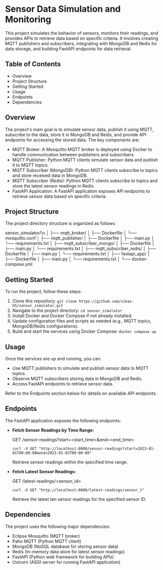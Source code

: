 # Sensor Data Simulation and Monitoring

This project simulates the behavior of sensors, monitors their readings, and provides APIs to retrieve data based on specific criteria. It involves creating MQTT publishers and subscribers, integrating with MongoDB and Redis for data storage, and building FastAPI endpoints for data retrieval.

## Table of Contents

* Overview
* Project Structure
* Getting Started
* Usage
* Endpoints
* Dependencies

## Overview

The project's main goal is to simulate sensor data, publish it using MQTT, subscribe to the data, store it in MongoDB and Redis, and provide API endpoints for accessing the stored data. The key components are:

* MQTT Broker: A Mosquitto MQTT broker is deployed using Docker to handle communication between publishers and subscribers.
* MQTT Publisher: Python MQTT clients simulate sensor data and publish it to MQTT topics.
* MQTT Subscriber (MongoDB): Python MQTT clients subscribe to topics and store received data in MongoDB.
* MQTT Subscriber (Redis): Python MQTT clients subscribe to topics and store the latest sensor readings in Redis.
* FastAPI Application: A FastAPI application exposes API endpoints to retrieve sensor data based on specific criteria.

## Project Structure

The project directory structure is organized as follows:

sensor_simulator/\n
│
├── mqtt_broker/
│   ├── Dockerfile
│   └── mosquitto.conf
│
├── mqtt_publisher/
│   ├── Dockerfile
│   ├── main.py
│   └── requirements.txt
│
├── mqtt_subscriber_mongo/
│   ├── Dockerfile
│   ├── main.py
│   └── requirements.txt
│
├── mqtt_subscriber_redis/
│   ├── Dockerfile
│   ├── main.py
│   └── requirements.txt
│
├── fastapi_app/
│   ├── Dockerfile
│   ├── main.py
│   └── requirements.txt
│
└── docker-compose.yml

## Getting Started

To run the project, follow these steps:

1. Clone this repository: `git clone https://github.com/vikas-h5/sensor_simulator.git`
2. Navigate to the project directory: `cd sensor_simulator`
3. Install Docker and Docker Compose if not already installed.
4. Update configuration files and scripts as needed (e.g., MQTT topics, MongoDB/Redis configurations).
5. Build and start the services using Docker Compose: `docker compose up`

## Usage

Once the services are up and running, you can:

* Use MQTT publishers to simulate and publish sensor data to MQTT topics.
* Observe MQTT subscribers storing data in MongoDB and Redis.
* Access FastAPI endpoints to retrieve sensor data.

Refer to the Endpoints section below for details on available API endpoints.

## Endpoints

The FastAPI application exposes the following endpoints:

* **Fetch Sensor Readings by Time Range:**

  GET /sensor-readings?start=<start_time>&end=<end_time>

  ```
  curl -X GET "http://localhost:8000/sensor-readings?start=2023-01-01T00:00:00&end=2023-01-02T00:00:00"
  ```

  Retrieve sensor readings within the specified time range.
* **Fetch Latest Sensor Readings:**

  GET /latest-readings/<sensor_id>

  ```
  curl -X GET "http://localhost:8000/latest-readings/sensor_1"
  ```

  Retrieve the latest ten sensor readings for the specified sensor ID.

## Dependencies

The project uses the following major dependencies:

* Eclipse Mosquitto (MQTT broker)
* Paho MQTT (Python MQTT client)
* MongoDB (NoSQL database for storing sensor data)
* Redis (In-memory data store for latest sensor readings)
* FastAPI (Python web framework for building APIs)
* Uvicorn (ASGI server for running FastAPI application)

